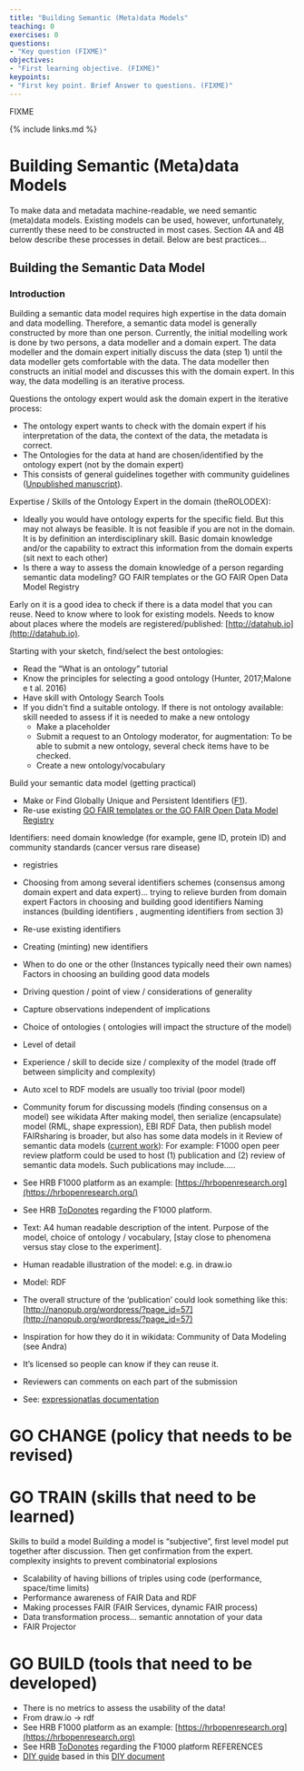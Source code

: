 ```yaml
---
title: "Building Semantic (Meta)data Models"
teaching: 0
exercises: 0
questions:
- "Key question (FIXME)"
objectives:
- "First learning objective. (FIXME)"
keypoints:
- "First key point. Brief Answer to questions. (FIXME)"
---
```

FIXME

{% include links.md %}

# Building Semantic (Meta)data Models

To make data and metadata machine-readable, we need semantic (meta)data models. Existing models can be used, however, unfortunately, currently these need to be constructed in most cases. Section 4A and 4B below describe these processes in detail.
Below are best practices...

## Building the Semantic Data Model

### Introduction

Building a semantic data model requires high expertise in the data domain and data modelling. Therefore, a semantic data model is generally constructed by more than one person. Currently, the initial modelling work is done by two persons, a data modeller and a domain expert. The data modeller and the domain expert initially discuss the data (step 1) until the data modeller gets comfortable with the data. The data modeller then constructs an initial model and discusses this with the domain expert. In this way, the data modelling is an ​iterative process.

Questions the ontology expert would ask the domain expert in the iterative process:

- The ontology expert wants to check with the domain expert if his interpretation of the
data, the context of the data, the metadata is correct.
- The Ontologies for the data at hand are chosen/identified by the ontology expert (not by
the domain expert)
- This consists of general guidelines together with community guidelines
([Unpublished manuscript​](https://docs.google.com/document/d/1J47Nb8pqg2idt4xUK2ouklPNZoTpCeWX6ZuSgjDfBQE/edit#heading=h.kt4o5k2ux5a3)).

Expertise / Skills of the Ontology Expert in the domain (the ​ROLODEX​):

- Ideally you would have ontology experts for the specific field. But this may not always be
feasible. It is not feasible if you are not in the domain. It is by definition an interdisciplinary skill. ​Basic domain knowledge and/or the capability to extract this information from the domain experts (sit next to each other)
- Is there a way to assess the domain knowledge of a person regarding semantic data modeling? ​GO FAIR templates or the GO FAIR Open Data Model Registry

Early on it is a good idea to check if there is a data model that you can reuse. Need to know where to look for existing models. Needs to know about places where the models are registered/published: ​[http://datahub.io](http://datahub.io).

Starting with your sketch, find/select the best ​ontologies:

- Read the “What is an ontology” tutorial
- Know the ​principles​ for selecting a good ontology (​Hunter, 2017​; ​Malone e​ t al.​ 2016​)
- Have skill with Ontology Search Tools
- If you didn't find a suitable ontology. If there is not ontology available: ​skill needed to
assess if it is needed to make a new ontology
  - Make a placeholder
  - Submit a request to an Ontology moderator, for augmentation: To be able to
submit a new ontology, several check items have to be checked.
  - Create a new ontology/vocabulary

Build your semantic data model (getting practical)

- Make or Find Globally Unique and Persistent Identifiers (​[F1​](https://www.go-fair.org/fair-principles/f1-meta-data-assigned-globally-unique-persistent-identifiers/)).
- Re-use existing ​[GO FAIR templates or the GO FAIR Open Data Model Registry](https://docs.google.com/document/d/1601htOnncFnYsdiIPtgpyEH9r5b4LiojJNePRa4HqCE/edit)

Identifiers: need domain knowledge (for example, gene ID, protein ID) and community standards (cancer versus rare disease)

- registries
- Choosing from among several identifiers schemes (consensus among domain expert
and data expert)... trying to relieve burden from domain expert
Factors in choosing and building good identifiers
Naming instances (building identifiers , augmenting identifiers from section 3)
- Re-use existing identifiers
- Creating (minting) new identifiers
- When to do one or the other (Instances typically need their own names)
Factors in choosing an building good data models
- Driving question / point of view / considerations of generality
- Capture observations independent of implications
- Choice of ontologies ( ontologies will impact the structure of the model)
- Level of detail
- Experience / skill to decide size / complexity of the model (trade off between simplicity
and complexity)
- Auto xcel to RDF models are usually too trivial (poor model)
- Community forum for discussing models (finding consensus on a model) see wikidata
After making model, then serialize (encapsulate) model (RML, shape expression), EBI RDF Data, then publish model
FAIRsharing is broader, but also has some data models in it
Review of semantic data models (​[current work​](https://drive.google.com/drive/folders/1LDAwLiZ1U4R3WOdIPp90x4H5fZvWSua9)):
For example: F1000 open peer review platform could be used to host (1) publication and (2) review of semantic data models. Such publications may include.....
- See HRB F1000 platform as an example: ​[https://hrbopenresearch.org](https://hrbopenresearch.org/)
- See HRB ​[ToDo​ notes](https://docs.google.com/document/d/1MKsHdgPyuVnAUsC_Gnjcg7amHQjrOS3XPsdvHzOV1aw/edit?userstoinvite=pclarkehome@gmail.com&ts=5a2e4463&actionButton=1) regarding the F1000 platform.


- Text: A4 human readable description of the intent. Purpose of the model, choice of ontology / vocabulary, [stay close to phenomena versus stay close to the experiment].
- Human readable illustration of the model: e.g. in draw.io
- Model: RDF
- The overall structure of the ‘publication’ could look something like this:
[http://nanopub.org/wordpress/?page_id=57](http://nanopub.org/wordpress/?page_id=57)
- Inspiration for how they do it in wikidata: Community of Data Modeling ​(see Andra)
- It’s licensed so people can know if they can reuse it.
- Reviewers can comments on each part of the submission
- See: ​[expressionatlas documentation](https://www.ebi.ac.uk/rdf/documentation/expressionatlas/)

# GO CHANGE (policy that needs to be revised)
# GO TRAIN (skills that need to be learned)
Skills to build a model
Building a model is “subjective”, first level model put together after discussion. Then get confirmation from the expert.
complexity insights to prevent combinatorial explosions

- Scalability of having billions of triples using code (performance, space/time limits)
- Performance awareness of FAIR Data and RDF
- Making processes FAIR (FAIR Services, dynamic FAIR process)
- Data transformation process... semantic annotation of your data
- FAIR Projector

# GO BUILD (tools that need to be developed)

- There is no metrics to assess the usability of the data!
- From draw.io -> rdf
- See HRB F1000 platform as an example: ​[https://hrbopenresearch.org](https://hrbopenresearch.org)
- See HRB ​[ToDo​ notes](https://docs.google.com/document/d/1MKsHdgPyuVnAUsC_Gnjcg7amHQjrOS3XPsdvHzOV1aw/edit?userstoinvite=pclarkehome@gmail.com&ts=5a2e4463&actionButton=1) regarding the F1000 platform
REFERENCES
- [DIY guide​](https://lorentz.fair-dtls.surf-hosted.nl/FAIR_Lorentz.pdf) based in this ​[DIY document](https://docs.google.com/document/d/1jAEKz4yQCh4N6fVx_EXRhZrWcXCcYSvpSNiXaJAjBMY/edit#heading=h.xy88sp7tpl6o)
